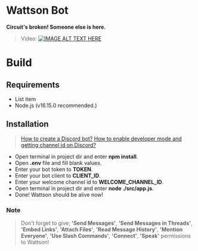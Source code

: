 
# Wattson Bot

**Circuit's broken! Someone else is here.**
  
> Video:
> [![IMAGE ALT TEXT HERE](https://img.youtube.com/vi/N7lgKbtZpOI/0.jpg)](https://www.youtube.com/watch?v=N7lgKbtZpOI)

  
# Build

## Requirements
- List item
- Node.js (v16.15.0 recommended.)

## Installation

> [How to create a Discord bot?](https://discord.com/developers/docs/getting-started)
> [How to enable developer mode and getting channel id on Discord?](https://beebom.com/how-enable-disable-developer-mode-discord/#:~:text=%28Android,%20iOS%29-,1.,And%20that%27s%20it.)

- Open terminal in project dir and enter **npm install**.
- Open **.env** file and fill blank values.
- Enter your bot token to **TOKEN**.
- Enter your bot client to **CLIENT_ID**.
- Enter your welcome channel id to **WELCOME_CHANNEL_ID**.
- Open terminal in project dir and enter **node ./src/app.js**.
- Done! Wattson should be alive now!

### Note
> Don't forget to give;
> **'Send Messages'**,
> **'Send Messages in Threads'**,
> **'Embed Links'**,
> **'Attach Files'**,
> **'Read Message History'**,
> **'Mention Everyone'**,
> **'Use Slash Commands'**,
> **'Connect'**,
> **'Speak'**
> permissions to Wattson!
